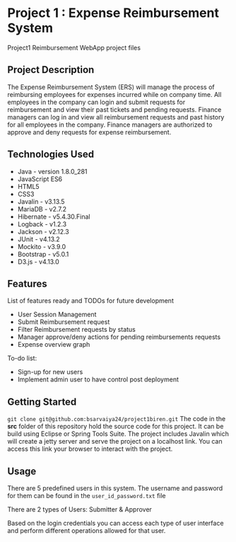 # Project 1 : Expense Reimbursement System
Project1 Reimbursement WebApp project files

## Project Description
The Expense Reimbursement System (ERS) will manage the process of reimbursing employees for expenses incurred while on company time. 
All employees in the company can login and submit requests for reimbursement and view their past tickets and pending requests. 
Finance managers can log in and view all reimbursement requests and past history for all employees in the company. 
Finance managers are authorized to approve and deny requests for expense reimbursement.

## Technologies Used
- Java - version 1.8.0_281
- JavaScript ES6
- HTML5
- CSS3
- Javalin - v3.13.5
- MariaDB - v2.7.2
- Hibernate - v5.4.30.Final
- Logback - v1.2.3
- Jackson - v2.12.3
- JUnit - v4.13.2
- Mockito - v3.9.0
- Bootstrap - v5.0.1
- D3.js - v4.13.0

## Features
List of features ready and TODOs for future development
- User Session Management
- Submit Reimbursement request
- Filter Reimbursement requests by status
- Manager approve/deny actions for pending reimbursements requests
- Expense overview graph

To-do list:
- Sign-up for new users
- Implement admin user to have control post deployment

## Getting Started
```git clone git@github.com:bsarvaiya24/project1biren.git```
The code in the **src** folder of this repository hold the source code for this project.
It can be build using Eclipse or Spring Tools Suite.
The project includes Javalin which will create a jetty server and serve the project on a localhost link.
You can access this link your browser to interact with the project.

## Usage
There are 5 predefined users in this system.
The username and password for them can be found in the `user_id_password.txt` file

There are 2 types of Users: Submitter & Approver

Based on the login credentials you can access each type of user interface and perform different operations allowed for that user.
